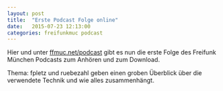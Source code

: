 ```yaml
---
layout: post
title:  "Erste Podcast Folge online"
date:   2015-07-23 12:13:00
categories: freifunkmuc podcast
---
```


Hier und unter [ffmuc.net/podcast][podcast] gibt es nun die erste Folge des 
Freifunk München Podcasts zum Anhören und zum Download.

Thema: fpletz und ruebezahl geben einen groben Überblick über 
die verwendete Technik und wie alles zusammenhängt. 

<audio id="audio_ffmuc-001">
		<source src="https://ffmuc.net/podcast/audio/ffmuc-001.mp3" type="audio/mpeg"></source>
</audio>

<script>
   $('#audio_ffmuc-001').podlovewebplayer({
      title: 'FFMUC-001 Technischer Überblick',
      subtitle: 'Firmware, Gateways, B.A.T.M.A.N. und wie alles zusammenhängt.',
      poster: 'https://ffmuc.net/assets/Ffmuc-logo-250.png',
      chapters: [  {"start":"00:00:00.0", "title": "Begrüßung"},  {"start":"00:01:01.000", "title": "Begriffsklärung"},  {"start":"00:07:31.866", "title": "der Freifunk-Node"},  {"start":"00:12:28.000", "title": "Die Firmware: Gluon"},  {"start":"00:37:01.000", "title": "Das Routingprotokoll: B.A.T.M.A.N."},  {"start":"00:41:04.000", "title": "Die Gateways"},  {"start":"01:02:24.000", "title": "Firmware selber bauen"},  {"start":"01:02:56.000", "title": "Mitmachen, Kontakt"},  {"start":"01:05:00.000", "title": "Ausblick"},  ],
      chaptersVisible: true
   });
</script>
   
[podcast]: http://freifunk-muenchen.de/podcast/
